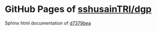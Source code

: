 GitHub Pages of [sshusainTRI/dgp](https://github.com/sshusainTRI/dgp.git)
===
Sphinx html documentation of [d7379bea](https://github.com/sshusainTRI/dgp/tree/d7379beafea61ea8670fac1b1293ed79968a6d64)
